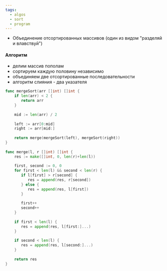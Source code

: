 ```yaml
---
tags:
  - algos
  - sort
  - program
---
```

- Объединение отсортированных массивов (один из видом "разделяй и влавствуй")
#### Алгоритм
- делим массив пополам
- сортируем каждую половину независимо
- объединяем две отсортированные последовательности
- алгоритм слияния - два указателя

```go
func mergeSort(arr []int) []int {  
    if len(arr) < 2 {  
       return arr  
    }  
  
    mid := len(arr) / 2  
  
    left := arr[0:mid]  
    right := arr[mid:]  
  
    return merge(mergeSort(left), mergeSort(right))  
}  
  
func merge(l, r []int) []int {  
    res := make([]int, 0, len(r)+len(l))  
  
    first, second := 0, 0  
    for first < len(l) && second < len(r) {  
       if l[first] > r[second] {  
          res = append(res, r[second])  
       } else {  
          res = append(res, l[first])  
       }  
  
       first++  
       second++  
    }  
  
    if first < len(l) {  
       res = append(res, l[first:]...)  
    }  
  
    if second < len(l) {  
       res = append(res, l[second:]...)  
    }  
  
    return res  
}
```